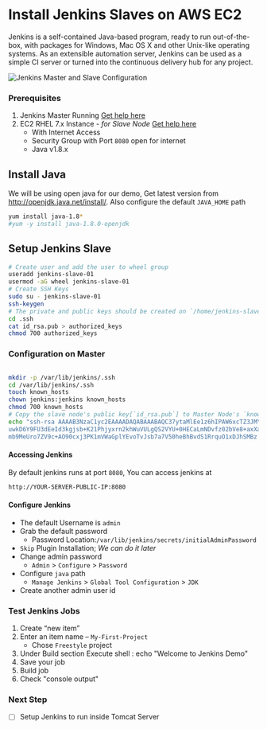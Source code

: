# Install Jenkins Slaves on AWS EC2
Jenkins is a self-contained Java-based program, ready to run out-of-the-box, with packages for Windows, Mac OS X and other Unix-like operating systems. As an extensible automation server, Jenkins can be used as a simple CI server or turned into the continuous delivery hub for any project.

![Jenkins Master and Slave Configuration](https://raw.githubusercontent.com/miztiik/DevOps-Demos/master/setup-jenkins-slave/images/Jenkins%20Master%20and%20Slave%20Configuration.png)

### Prerequisites
1. Jenkins Master Running [Get help here](https://www.youtube.com/watch?v=KDtS6BzJo3A)
1. EC2 RHEL 7.x Instance - _for Slave Node_ [Get help here](https://www.youtube.com/watch?v=KDtS6BzJo3A)
   - With Internet Access
   - Security Group with Port `8080` open for internet
   - Java v1.8.x 

## Install Java
We will be using open java for our demo, Get latest version from http://openjdk.java.net/install/. Also configure the default `JAVA_HOME` path
```sh
yum install java-1.8*
#yum -y install java-1.8.0-openjdk
```
## Setup Jenkins Slave
```sh
# Create user and add the user to wheel group
useradd jenkins-slave-01
usermod -aG wheel jenkins-slave-01
# Create SSH Keys
sudo su - jenkins-slave-01
ssh-keygen
# The private and public keys should be created on `/home/jenkins-slave-01/.ssh/id_rsa` and `/home/jenkins-slave-01/.ssh/id_rsa.pub`
cd .ssh
cat id_rsa.pub > authorized_keys
chmod 700 authorized_keys

```

### Configuration on Master
```sh

mkdir -p /var/lib/jenkins/.ssh
cd /var/lib/jenkins/.ssh
touch known_hosts
chown jenkins:jenkins known_hosts
chmod 700 known_hosts
# Copy the slave node's public key[`id_rsa.pub`] to Master Node's `known_hosts` file
echo "ssh-rsa AAAAB3NzaC1yc2EAAAADAQABAAABAQC37ytaMlEe1z6hIPAW6xcTZ3JMYzMq1wDDNCp8l+zYVeqnBypwkCxxbp0sAVP6R974259BQskSpJd0H88yDjSdDJfmvLwjxHLVLZ1n0xF0/es11v9gfLi
uwkD6Y9FU3dEeId3kgjsb+K21Phjyxrn2khWuVULgQS2VYU+0HECaLmNDvfz02bVe8+axXadc37Y/nwoVHHGDvEq0Sx2imGw46oo93RqpFjTsUasbJ0lwVaNl+dLqRkejRipEiVsY/yQCy6xLbwYnRDmdHE
mb9MeUro7ZV9c+AO90cxj3PK1mVWaGplYEvoTvJsb7a7V50heBhBvdS1RrquO1xDJhSMBz jenkins-slave-01@ip-172-31-3-74.eu-central-1.compute.internal" > known_hosts

```

#### Accessing Jenkins
By default jenkins runs at port `8080`, You can access jenkins at
```sh
http://YOUR-SERVER-PUBLIC-IP:8080
```
#### Configure Jenkins
- The default Username is `admin`
- Grab the default password 
  - Password Location:`/var/lib/jenkins/secrets/initialAdminPassword`
- `Skip` Plugin Installation; _We can do it later_
- Change admin password
  - `Admin` > `Configure` > `Password`
- Configure `java` path
  - `Manage Jenkins` > `Global Tool Configuration` > `JDK`  
- Create another admin user id

### Test Jenkins Jobs
1. Create “new item”
1. Enter an item name – `My-First-Project`
   - Chose `Freestyle` project
1. Under Build section
	Execute shell : echo "Welcome to Jenkins Demo"
1. Save your job 
1. Build job
1. Check "console output"

### Next Step
- [ ] Setup Jenkins to run inside Tomcat Server
